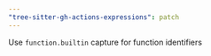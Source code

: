 ```yaml
---
"tree-sitter-gh-actions-expressions": patch
---
```


Use `function.builtin` capture for function identifiers
